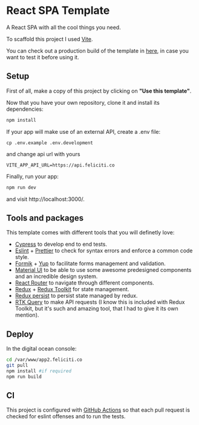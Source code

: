 # React SPA Template

A React SPA with all the cool things you need.

To scaffold this project I used [Vite](https://vitejs.dev/).

You can check out a production build of the template in [here](https://awesome-thompson-832865.netlify.app/), in case you want to test it before using it.

## Setup
First of all, make a copy of this project by clicking on **"Use this template"**.

Now that you have your own repository, clone it and install its dependencies:
```bash
npm install
```

If your app will make use of an external API, create a .env file:
```
cp .env.example .env.development
```
and change api url with yours
```
VITE_APP_API_URL=https://api.feliciti.co
```

Finally, run your app:
```bash
npm run dev
```
and visit http://localhost:3000/.

## Tools and packages
This template comes with different tools that you will definetly love:
* [Cypress](https://www.cypress.io/) to develop end to end tests.
* [Eslint](https://eslint.org/) + [Prettier](https://prettier.io/) to check for syntax errors and enforce a common code style.
* [Formik](https://formik.org/) + [Yup](https://github.com/jquense/yup) to facilitate forms management and validation.
* [Material UI](https://mui.com/) to be able to use some awesome predesigned components and an incredible design system.
* [React Router](https://reactrouter.com/) to navigate through different components.
* [Redux](https://redux.js.org/) + [Redux Toolkit](https://redux-toolkit.js.org/) for state management.
* [Redux persist](https://github.com/rt2zz/redux-persist) to persist state managed by redux.
* [RTK Query](https://redux-toolkit.js.org/rtk-query/overview) to make API requests (I know this is included with Redux Toolkit, but it's such and amazing tool, that I had to give it its own mention).

## Deploy
In the digital ocean console: 

```bash
cd /var/www/app2.feliciti.co
git pull
npm install #if required
npm run build
```



## CI
This project is configured with [GitHub Actions](https://github.com/features/actions) so that each pull request is checked for eslint offenses and to run the tests.
